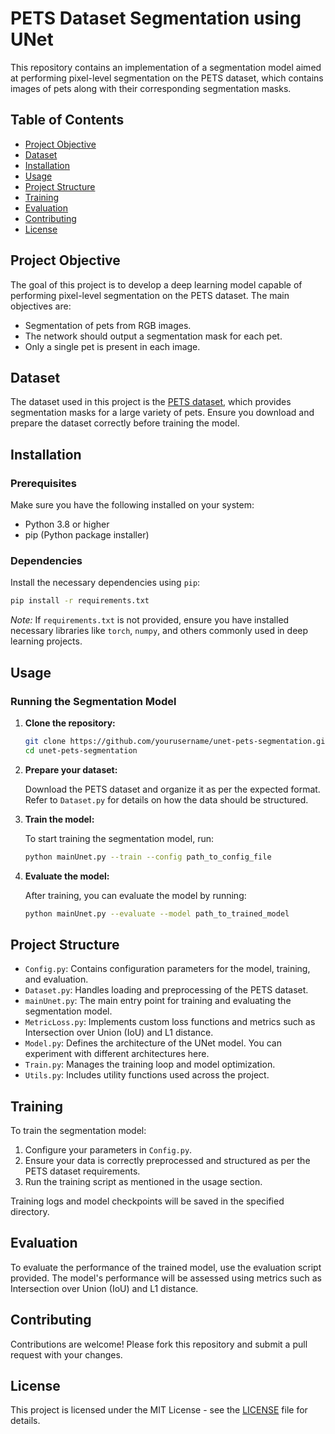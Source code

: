 
# PETS Dataset Segmentation using UNet

This repository contains an implementation of a segmentation model aimed at performing pixel-level segmentation on the PETS dataset, which contains images of pets along with their corresponding segmentation masks.

## Table of Contents

- [Project Objective](#project-objective)
- [Dataset](#dataset)
- [Installation](#installation)
- [Usage](#usage)
- [Project Structure](#project-structure)
- [Training](#training)
- [Evaluation](#evaluation)
- [Contributing](#contributing)
- [License](#license)

## Project Objective

The goal of this project is to develop a deep learning model capable of performing pixel-level segmentation on the PETS dataset. The main objectives are:
- Segmentation of pets from RGB images.
- The network should output a segmentation mask for each pet.
- Only a single pet is present in each image.

## Dataset

The dataset used in this project is the [PETS dataset](https://www.robots.ox.ac.uk/~vgg/data/pets/), which provides segmentation masks for a large variety of pets. Ensure you download and prepare the dataset correctly before training the model.

## Installation

### Prerequisites

Make sure you have the following installed on your system:
- Python 3.8 or higher
- pip (Python package installer)

### Dependencies

Install the necessary dependencies using `pip`:

```bash
pip install -r requirements.txt
```

*Note:* If `requirements.txt` is not provided, ensure you have installed necessary libraries like `torch`, `numpy`, and others commonly used in deep learning projects.

## Usage

### Running the Segmentation Model

1. **Clone the repository:**

   ```bash
   git clone https://github.com/yourusername/unet-pets-segmentation.git
   cd unet-pets-segmentation
   ```

2. **Prepare your dataset:**

   Download the PETS dataset and organize it as per the expected format. Refer to `Dataset.py` for details on how the data should be structured.

3. **Train the model:**

   To start training the segmentation model, run:

   ```bash
   python mainUnet.py --train --config path_to_config_file
   ```

4. **Evaluate the model:**

   After training, you can evaluate the model by running:

   ```bash
   python mainUnet.py --evaluate --model path_to_trained_model
   ```

## Project Structure

- `Config.py`: Contains configuration parameters for the model, training, and evaluation.
- `Dataset.py`: Handles loading and preprocessing of the PETS dataset.
- `mainUnet.py`: The main entry point for training and evaluating the segmentation model.
- `MetricLoss.py`: Implements custom loss functions and metrics such as Intersection over Union (IoU) and L1 distance.
- `Model.py`: Defines the architecture of the UNet model. You can experiment with different architectures here.
- `Train.py`: Manages the training loop and model optimization.
- `Utils.py`: Includes utility functions used across the project.

## Training

To train the segmentation model:

1. Configure your parameters in `Config.py`.
2. Ensure your data is correctly preprocessed and structured as per the PETS dataset requirements.
3. Run the training script as mentioned in the usage section.

Training logs and model checkpoints will be saved in the specified directory.

## Evaluation

To evaluate the performance of the trained model, use the evaluation script provided. The model's performance will be assessed using metrics such as Intersection over Union (IoU) and L1 distance.

## Contributing

Contributions are welcome! Please fork this repository and submit a pull request with your changes.

## License

This project is licensed under the MIT License - see the [LICENSE](LICENSE) file for details.
